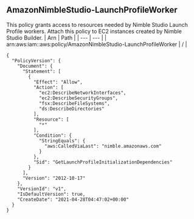 
## AmazonNimbleStudio-LaunchProfileWorker
This policy grants access to resources needed by Nimble Studio Launch Profile workers. Attach this policy to EC2 instances created by Nimble Studio Builder.
| Arn | Path |
| --- | --- |
| arn:aws:iam::aws:policy/AmazonNimbleStudio-LaunchProfileWorker | / |
```
{
  "PolicyVersion": {
    "Document": {
      "Statement": [
        {
          "Effect": "Allow",
          "Action": [
            "ec2:DescribeNetworkInterfaces",
            "ec2:DescribeSecurityGroups",
            "fsx:DescribeFileSystems",
            "ds:DescribeDirectories"
          ],
          "Resource": [
            "*"
          ],
          "Condition": {
            "StringEquals": {
              "aws:CalledViaLast": "nimble.amazonaws.com"
            }
          },
          "Sid": "GetLaunchProfileInitializationDependencies"
        }
      ],
      "Version": "2012-10-17"
    },
    "VersionId": "v1",
    "IsDefaultVersion": true,
    "CreateDate": "2021-04-28T04:47:02+00:00"
  }
}
```
